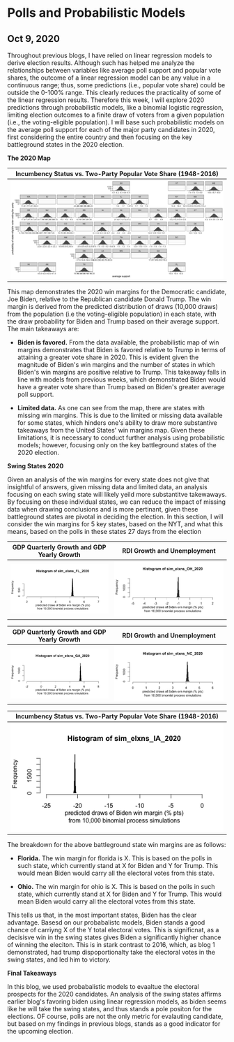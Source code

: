 # Polls and Probabilistic Models
## Oct 9, 2020

Throughout previous blogs, I have relied on linear regression models to derive election results. Although such has helped me analyze the relationships between variables like average poll support and popular vote shares, the outcome of a linear regression model can be any value in a continuous range; thus, some predictions (i.e., popular vote share) could be outside the 0-100% range. This clearly reduces the practicality of some of the linear regression results. Therefore this week, I will explore 2020 predictions through probabilistic models, like a binomial logistic regression, limiting election outcomes to a finite draw of voters from a given population (i.e., the voting-eligible population). I will base such probabilistic models on the average poll support for each of the major party candidates in 2020, first considering the entire country and then focusing on the key battleground states in the 2020 election. 

**The 2020 Map**

|Incumbency Status vs. Two-Party Popular Vote Share (1948-2016) |
|:-:|
|![](Prob1.png)|

This map demonstrates the 2020 win margins for the Democratic candidate, Joe Biden, relative to the Republican candidate Donald Trump. The win margin is derived from the predicted distribution of draws (10,000 draws) from the population (i.e the voting-eligible population) in each state, with the draw probability for Biden and Trump based on their average support. The main takeaways are:

* **Biden is favored.** From the data available, the probabilistic map of win margins demonstrates that Biden is favored relative to Trump in terms of attaining a greater vote share in 2020. This is evident given the magnitude of Biden's win margins and the number of states in which Biden's win margins are positive relative to Trump. This takeaway falls in line with models from previous weeks, which demonstrated Biden would have a greater vote share than Trump based on Biden's greater average poll support.

* **Limited data.** As one can see from the map, there are states with missing win margins. This is due to the limited or missing data available for some states, which hinders one's ability to draw more substantive takeaways from the United States' win margins map. Given these limitations, it is necessary to conduct further analysis using probabilistic models; however, focusing only on the key battleground states of the 2020 election.

**Swing States 2020**

Given an analysis of the win margins for every state does not give that insightful of answers, given missing data and limited data, an analysis focusing on each swing state will likely yeild more substantitve takewaways. By focusing on these individual states, we can reduce the impact of missing data when drawing conclusions and is more pertinant, given these battleground states are pivotal in deciding the election. 
In this section, I will consider the win margins for 5 key states, based on the NYT, and what this means, based on the polls in these states 27 days from the election

GDP Quarterly Growth and GDP Yearly Growth  |  RDI Growth and Unemployment
:-------------------------:|:-------------------------:
![](Prob2.png)|![](Prob3.png)

GDP Quarterly Growth and GDP Yearly Growth  |  RDI Growth and Unemployment
:-------------------------:|:-------------------------:
![](Prob4.png)|![](Prob5.png)

|Incumbency Status vs. Two-Party Popular Vote Share (1948-2016) |
|:-:|
|![](Prob6.png)|

The breakdown for the above battleground state win margins are as follows:

* **Florida.**  The win margin for florida is X. This is based on the polls in such state, which currently stand at X for Biden and Y for Trump. This would mean Biden would carry all the electoral votes from this state. 

* **Ohio.**  The win margin for ohio is X. This is based on the polls in such state, which currently stand at X for Biden and Y for Trump. This would mean Biden would carry all the electoral votes from this state. 

This tells us that, in the most important states, Biden has the clear advantage. Basesd on our probabalistc models, Biden stands a good chance of carriyng X of the Y total electoral votes. This is significnat, as a decisisve win in the swing states gives Biden a significantly higher chance of winning the eleciton. This is in stark contrast to 2016, which, as blog 1 demonstrated, had trump dispoportionalty take the electoral votes in the swing states, and led him to victory. 

**Final Takeaways**

In this blog, we used probabalistic models to evaaltue the electoral prospects for the 2020 candidates. An analysis of the swing states affirms earlier blog's favoring biden using linear regression models, as biden seems like he will take the swing states, and thus stands a pole positon for the elections. OF course, polls are not the only metric for evalauting candidate, but based on my findings in previous blogs, stands as a good indicator for the upcoming election. 








